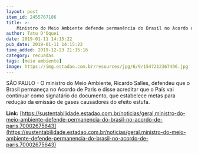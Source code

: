 ```yaml
---
layout: post
item_id: 2455767186
title: >-
    Ministro do Meio Ambiente defende permanência do Brasil no Acordo de Paris
author: Tatu D'Oquei
date: 2019-01-11 14:15:22
pub_date: 2019-01-11 14:15:22
time_added: 2019-12-23 21:15:16
category: recuadas
tags: [meio ambiente]
image: https://img.estadao.com.br/resources/jpg/6/9/1547212367496.jpg
---
```


SÃO PAULO - O ministro do Meio Ambiente, Ricardo Salles, defendeu que o Brasil permaneça no Acordo de Paris e disse acreditar que o País vai continuar como signatário do documento, que estabelece metas para redução da emissão de gases causadores do efeito estufa.

**Link:** [https://sustentabilidade.estadao.com.br/noticias/geral,ministro-do-meio-ambiente-defende-permanencia-do-brasil-no-acordo-de-paris,70002675643](https://sustentabilidade.estadao.com.br/noticias/geral,ministro-do-meio-ambiente-defende-permanencia-do-brasil-no-acordo-de-paris,70002675643)

